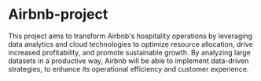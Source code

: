 # Airbnb-project
This project aims to transform Airbnb's hospitality operations by leveraging data analytics and cloud technologies to optimize resource allocation, drive increased profitability, and promote sustainable growth. By analyzing large datasets in a productive way, Airbnb will be able to implement data-driven strategies, to enhance its operational efficiency and customer experience.
